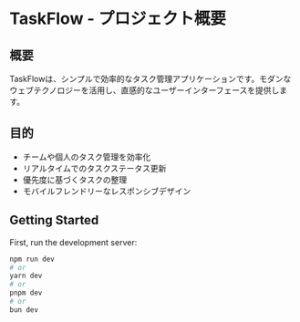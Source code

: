 # TaskFlow - プロジェクト概要

## 概要
TaskFlowは、シンプルで効率的なタスク管理アプリケーションです。モダンなウェブテクノロジーを活用し、直感的なユーザーインターフェースを提供します。

## 目的
- チームや個人のタスク管理を効率化
- リアルタイムでのタスクステータス更新
- 優先度に基づくタスクの整理
- モバイルフレンドリーなレスポンシブデザイン

## Getting Started

First, run the development server:

```bash
npm run dev
# or
yarn dev
# or
pnpm dev
# or
bun dev
```

